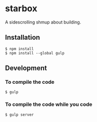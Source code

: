 # starbox #

A sidescrolling shmup about building.

## Installation ##

	$ npm install
	$ npm install --global gulp

## Development ##

### To compile the code ###

	$ gulp

### To compile the code while you code ###

	$ gulp server
